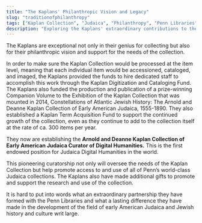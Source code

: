 ```yaml
---
title: "The Kaplans' Philanthropic Vision and Legacy"
slug: "traditionofphilanthropy"
tags: ["Kaplan Collection", "Judaica", "Philanthropy", "Penn Libraries", "Digital Humanities"]
description: "Exploring the Kaplans' extraordinary contributions to the Penn Libraries and their pioneering role in Judaica digital humanities."
---
```

The Kaplans are exceptional not only in their genius for collecting but also for their philanthropic vision and support
for the needs of the collection.

In order to make sure the Kaplan Collection would be processed at the item level, meaning that each individual item
would be accessioned, cataloged, and imaged, the Kaplans provided the funds to hire dedicated staff to accomplish this
work through the Kaplan Digitization and Cataloging Fund. The Kaplans also funded the production and publication of a
prize-winning Companion Volume to the Exhibition of the Kaplan Collection that was mounted in 2014, Constellations of
Atlantic Jewish History: The Arnold and Deanne Kaplan Collection of Early American Judaica, 1555-1890. They also
established a Kaplan Term Acquisition Fund to support the continued growth of the collection, even as they continue to
add to the collection itself at the rate of ca. 300 items per year.

They now are establishing the
**Arnold and Deanne Kaplan Collection of Early American Judaica Curator of Digital Humanities.**
This is the first endowed position for Judaica Digital Humanities in the world.

This pioneering curatorship not only will oversee the needs of the Kaplan Collection but help promote access to and use
of all of Penn’s world-class Judaica collections. The Kaplans also have made additional gifts to promote and support the
research and use of the collection.

It is hard to put into words what an extraordinary partnership they have formed with the Penn Libraries and what a
lasting difference they have made in the development of the field of early American Judaica and Jewish history and
culture writ large.